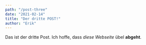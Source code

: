 ```yaml
---
path: "/post-three"
date: "2021-02-14"
title: "Der dritte POST!"
author: "Erik"
---
```


Das ist der dritte Post. Ich hoffe, dass _diese Webseite_ übel **abgeht**.
